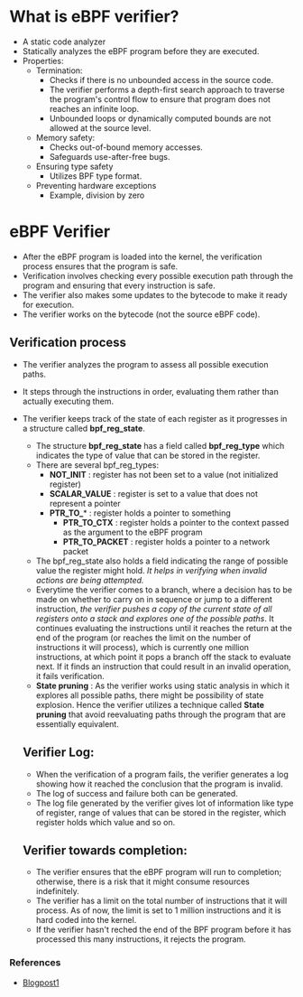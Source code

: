 # What is eBPF verifier?
- A static code analyzer
- Statically analyzes the eBPF program before they are executed.
- Properties: 
    - Termination: 
        - Checks if there is no unbounded access in the source code. 
        - The verifier performs a depth-first search approach to traverse the program's control flow to ensure that program does not reaches an infinite loop.
        - Unbounded loops or dynamically computed bounds are not allowed at the source level.
    - Memory safety:
        - Checks out-of-bound memory accesses.
        - Safeguards use-after-free bugs.
    - Ensuring type safety  
        - Utilizes BPF type format. 
    - Preventing hardware exceptions
        - Example, division by zero

# eBPF Verifier
- After the eBPF program is loaded into the kernel, the verification process ensures that the program is safe.
- Verification involves checking every possible execution path through the program and ensuring that every instruction is safe.
- The verifier also makes some updates to the bytecode to make it ready for execution.
- The verifier works on the bytecode (not the source eBPF code).

## Verification process
- The verifier analyzes the program to assess all possible execution paths.
- It steps through the instructions in order, evaluating them rather than actually executing them.
- The verifier keeps track of the state of each register as it progresses in a structure called **bpf_reg_state**.
    - The structure **bpf_reg_state** has a field called **bpf_reg_type** which indicates the type of value that can be stored in the register.
    - There are several bpf_reg_types:
        - **NOT_INIT** : register has not been set to a value (not initialized register)
        - **SCALAR_VALUE** : register is set to a value that does not represent a pointer
        - **PTR_TO_*** : register holds a pointer to something
            - **PTR_TO_CTX** : register holds a pointer to the context passed as the argument to the eBPF program 
            - **PTR_TO_PACKET** : register holds a pointer to a network packet 
    - The bpf_reg_state also holds a field indicating the range of possible value the register might hold. *It helps in verifying when invalid actions are being attempted.*
    - Everytime the verifier comes to a branch, where a decision has to be made on whether to carry on in sequence or jump to a different instruction, *the verifier pushes a copy of the current state of all registers onto a stack and explores one of the possible paths*. It continues evaluating the instructions until it reaches the return at the end of the program (or reaches the limit on the number of instructions it will process), which is currently one million instructions, at which point it pops a branch off the stack to evaluate next. If it finds an instruction that could result in an invalid operation, it fails verification.
    - **State pruning** : As the verifier works using static analysis in which it explores all possible paths, there might be possibility of state explosion. Hence the verifier utilizes a technique called **State pruning** that avoid reevaluating paths through the program that are essentially equivalent. 

    ## Verifier Log:
    - When the verification of a program fails, the verifier generates a log showing how it reached the conclusion that the program is invalid. 
    - The log of success and failure both can be generated. 
    - The log file generated by the verifier gives lot of information like type of register, range of values that can be stored in the register, which register holds which value and so on. 

    ## Verifier towards completion:
    - The verifier ensures that the eBPF program will run to completion; otherwise, there is a risk that it might consume resources indefinitely. 
    - The verifier has a limit on the total number of instructions that it will process. As of now, the limit is set to 1 million instructions and it is hard coded into the kernel.
    - If the verifier hasn't reched the end of the BPF program before it has processed this many instructions, it rejects the program. 

### References
- [Blogpost1](https://ddosify.com/blog/unveiling-ebpf-verifier-errors/)
